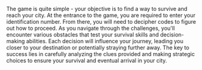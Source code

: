 The game is quite simple - your objective is to find a way to survive and reach your city. At the entrance to the game, you are required to enter your identification number. From there, you will need to decipher codes to figure out how to proceed. As you navigate through the challenges, you'll encounter various obstacles that test your survival skills and decision-making abilities. Each decision will influence your journey, leading you closer to your destination or potentially straying further away. The key to success lies in carefully analyzing the clues provided and making strategic choices to ensure your survival and eventual arrival in your city.
